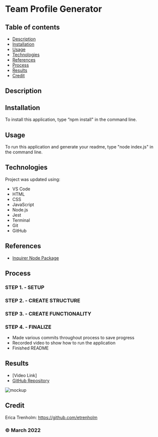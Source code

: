 # Team Profile Generator

## Table of contents
* [Description](#description)
* [Installation](#installation)
* [Usage](#usage)
* [Technologies](#technologies)
* [References](#references)
* [Process](#process)
* [Results](#results)
* [Credit](#credit)

## Description


## Installation
To install this application, type “npm install" in the command line.

## Usage
To run this application and generate your readme, type "node index.js" in the command line.

## Technologies
Project was updated using:
* VS Code
* HTML
* CSS
* JavaScript
* Node.js
* Jest
* Terminal
* Git
* GitHub

## References
* [Inquirer Node Package](https://www.npmjs.com/package/inquirer)

## Process
### STEP 1. - SETUP

### STEP 2. - CREATE STRUCTURE

### STEP 3. - CREATE FUNCTIONALITY

### STEP 4. - FINALIZE
* Made various commits throughout process to save progress
* Recorded video to show how to run the application
* Finished README

## Results
* [Video Link]
* [GitHub Repository](https://github.com/etrenholm/team-profile-generator)

![mockup]()

## Credit
Erica Trenholm: https://github.com/etrenholm

### ©️ March 2022